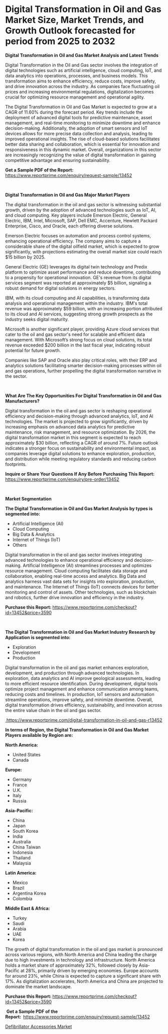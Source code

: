 <p><h1>Digital Transformation in Oil and Gas Market Size, Market Trends, and Growth Outlook forecasted for period from 2025 to 2032</h1></p><p><strong>Digital Transformation in Oil and Gas Market Analysis and Latest Trends</strong></p>
<p><p>Digital Transformation in the Oil and Gas sector involves the integration of digital technologies such as artificial intelligence, cloud computing, IoT, and data analytics into operations, processes, and business models. This transformation aims to enhance efficiency, reduce costs, improve safety, and drive innovation across the industry. As companies face fluctuating oil prices and increasing environmental regulations, digitalization becomes crucial for optimizing resource management and operational agility.</p><p>The Digital Transformation in Oil and Gas Market is expected to grow at a CAGR of 11.60% during the forecast period. Key trends include the deployment of advanced digital tools for predictive maintenance, asset management, and real-time monitoring to minimize downtime and enhance decision-making. Additionally, the adoption of smart sensors and IoT devices allows for more precise data collection and analysis, leading to improved operational insights. The rise of cloud-based solutions facilitates better data sharing and collaboration, which is essential for innovation and responsiveness in this dynamic market. Overall, organizations in this sector are increasingly recognizing the value of digital transformation in gaining competitive advantage and ensuring sustainability.</p></p>
<p><strong>Get a Sample PDF of the Report:&nbsp;</strong> <a href="https://www.reportprime.com/enquiry/request-sample/13452?utm_campaign=3253&utm_medium=2&utm_source=Github&utm_content=ia&utm_term=20032025&utm_id=digital-transformation-in-oil-and-gas">https://www.reportprime.com/enquiry/request-sample/13452</a></p>
<p>&nbsp;</p>
<p><strong>Digital Transformation in Oil and Gas Major Market Players</strong></p>
<p><p>The digital transformation in the oil and gas sector is witnessing substantial growth, driven by the adoption of advanced technologies such as IoT, AI, and cloud computing. Key players include Emerson Electric, General Electric, IBM, Intel, Microsoft, SAP, Dell EMC, Accenture, Hewlett Packard Enterprise, Cisco, and Oracle, each offering diverse solutions.</p><p>Emerson Electric focuses on automation and process control systems, enhancing operational efficiency. The company aims to capture a considerable share of the digital oilfield market, which is expected to grow significantly, with projections estimating the overall market size could reach $15 billion by 2025.</p><p>General Electric (GE) leverages its digital twin technology and Predix platform to optimize asset performance and reduce downtime, contributing to a propensity for operational innovation. GE's revenue from its digital services segment was reported at approximately $5 billion, signaling a robust demand for digital solutions in energy sectors.</p><p>IBM, with its cloud computing and AI capabilities, is transforming data analysis and operational management within the industry. IBM's total revenue was approximately $59 billion, with an increasing portion attributed to its cloud and AI services, suggesting strong growth prospects as the industry seeks digital maturity.</p><p>Microsoft is another significant player, providing Azure cloud services that cater to the oil and gas sector's need for scalable and efficient data management. With Microsoft’s strong focus on cloud solutions, its total revenue exceeded $200 billion in the last fiscal year, indicating robust potential for future growth.</p><p>Companies like SAP and Oracle also play critical roles, with their ERP and analytics solutions facilitating smarter decision-making processes within oil and gas operations, further propelling the digital transformation narrative in the sector.</p></p>
<p>&nbsp;</p>
<p><strong>What Are The Key Opportunities For Digital Transformation in Oil and Gas Manufacturers?</strong></p>
<p><p>Digital transformation in the oil and gas sector is reshaping operational efficiency and decision-making through advanced analytics, IoT, and AI technologies. The market is projected to grow significantly, driven by increasing emphasis on advanced data analytics for predictive maintenance, risk management, and resource optimization. By 2026, the digital transformation market in this segment is expected to reach approximately $30 billion, reflecting a CAGR of around 7%. Future outlook indicates a stronger focus on sustainability and environmental impact, as companies leverage digital solutions to enhance exploration, production, and distribution while meeting regulatory standards and reducing carbon footprints.</p></p>
<p><strong>Inquire or Share Your Questions If Any Before Purchasing This Report:</strong> <a href="https://www.reportprime.com/enquiry/pre-order/13452?utm_campaign=3253&utm_medium=2&utm_source=Github&utm_content=ia&utm_term=20032025&utm_id=digital-transformation-in-oil-and-gas">https://www.reportprime.com/enquiry/pre-order/13452</a></p>
<p>&nbsp;</p>
<p><strong>Market Segmentation</strong></p>
<p><strong>The Digital Transformation in Oil and Gas Market Analysis by types is segmented into:</strong></p>
<p><ul><li>Artificial Intelligence (AI)</li><li>Cloud Computing</li><li>Big Data & Analytics</li><li>Internet of Things (IoT)</li><li>Others</li></ul></p>
<p><p>Digital transformation in the oil and gas sector involves integrating advanced technologies to enhance operational efficiency and decision-making. Artificial Intelligence (AI) streamlines processes and optimizes resource management. Cloud computing facilitates data storage and collaboration, enabling real-time access and analytics. Big Data and analytics harness vast data sets for insights into exploration, production, and maintenance. The Internet of Things (IoT) connects devices for better monitoring and control of assets. Other technologies, such as blockchain and robotics, further drive innovation and efficiency in the industry.</p></p>
<p><strong>Purchase this Report:&nbsp;</strong><a href="https://www.reportprime.com/checkout?id=13452&price=3590&utm_campaign=3253&utm_medium=2&utm_source=Github&utm_content=ia&utm_term=20032025&utm_id=digital-transformation-in-oil-and-gas">https://www.reportprime.com/checkout?id=13452&price=3590</a></p>
<p>&nbsp;</p>
<p><strong>The Digital Transformation in Oil and Gas Market Industry Research by Application is segmented into:</strong></p>
<p><ul><li>Exploration</li><li>Development</li><li>Production</li></ul></p>
<p><p>Digital transformation in the oil and gas market enhances exploration, development, and production through advanced technologies. In exploration, data analytics and AI improve geological assessments, leading to more efficient resource identification. During development, digital tools optimize project management and enhance communication among teams, reducing costs and timelines. In production, IoT sensors and automation streamline operations, improve safety, and minimize downtime. Overall, digital transformation drives efficiency, sustainability, and innovation across the entire value chain in the oil and gas sector.</p></p>
<p><a href="https://www.reportprime.com/digital-transformation-in-oil-and-gas-r13452?utm_campaign=3253&utm_medium=2&utm_source=Github&utm_content=ia&utm_term=20032025&utm_id=digital-transformation-in-oil-and-gas">&nbsp;https://www.reportprime.com/digital-transformation-in-oil-and-gas-r13452</a></p>
<p><strong>In terms of Region, the Digital Transformation in Oil and Gas Market Players available by Region are:</strong></p>
<p>
    <p> <strong> North America: </strong>
        <ul>
            <li>United States</li>
            <li>Canada</li>
        </ul>
        </p> 
    <p> <strong> Europe: </strong>
        <ul>
            <li>Germany</li>
            <li>France</li>
            <li>U.K.</li>
            <li>Italy</li>
            <li>Russia</li>
        </ul>
        </p> 
    <p> <strong> Asia-Pacific: </strong>
        <ul>
            <li>China</li>
            <li>Japan</li>
            <li>South Korea</li>
            <li>India</li>
            <li>Australia</li>
            <li>China Taiwan</li>
            <li>Indonesia</li>
            <li>Thailand</li>
            <li>Malaysia</li>
        </ul>
        </p> 
    <p> <strong> Latin America: </strong>
        <ul>
            <li>Mexico</li>
            <li>Brazil</li>
            <li>Argentina Korea</li>
            <li>Colombia</li>
        </ul>
        </p> 
    <p> <strong> Middle East & Africa: </strong>
        <ul>
            <li>Turkey</li>
            <li>Saudi</li>
            <li>Arabia</li>
            <li>UAE</li>
            <li>Korea</li>
        </ul>
    </p>
    </p>
<p><p>The growth of digital transformation in the oil and gas market is pronounced across various regions, with North America and China leading the charge due to high investments in technology and infrastructure. North America holds a market share of approximately 32%, followed closely by Asia-Pacific at 28%, primarily driven by emerging economies. Europe accounts for around 23%, while China is expected to capture a significant share with 17%. As digitalization accelerates, North America and China are projected to dominate the market landscape.</p></p>
<p><strong>Purchase this Report: </strong><a href="https://www.reportprime.com/checkout?id=13452&price=3590&utm_campaign=3253&utm_medium=2&utm_source=Github&utm_content=ia&utm_term=20032025&utm_id=digital-transformation-in-oil-and-gas">https://www.reportprime.com/checkout?id=13452&price=3590</a></p>
<p>&nbsp;<strong>Get a Sample PDF of the Report:&nbsp;&nbsp;</strong><a href="https://www.reportprime.com/enquiry/request-sample/13452?utm_campaign=3253&utm_medium=2&utm_source=Github&utm_content=ia&utm_term=20032025&utm_id=digital-transformation-in-oil-and-gas">https://www.reportprime.com/enquiry/request-sample/13452</a></p>
<p><strong></strong></p>
<p><p><a href="https://github.com/biyajausenik/Market-Research-Report-List-1/blob/main/defibrillator-accessories-market.md?utm_campaign=3253&utm_medium=2&utm_source=Github&utm_content=ia&utm_term=20032025&utm_id=digital-transformation-in-oil-and-gas">Defibrillator Accessories Market</a></p></p>